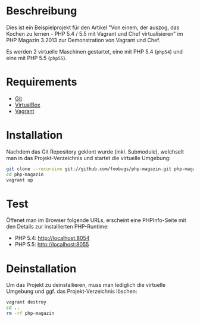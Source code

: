 # Beschreibung

Dies ist ein Beispielprojekt für den Artikel "Von einem, der auszog, das Kochen zu lernen - PHP 5.4 / 5.5 mit Vagrant und Chef virtualisieren" im PHP Magazin 3.2013 zur Demonstration von Vagrant und Chef.

Es werden 2 virtuelle Maschinen gestartet, eine mit PHP 5.4 (`php54`) und eine mit PHP 5.5 (`php55`).

# Requirements

- [Git](http://git-scm.com/download)
- [VirtualBox](https://www.virtualbox.org/wiki/Downloads)
- [Vagrant](http://downloads.vagrantup.com/)

# Installation

Nachdem das Git Repository geklont wurde (inkl. Submodule), welchselt man in das Projekt-Verzeichnis und startet die virtuelle Umgebung:

```bash
git clone --recursive git://github.com/foobugs/php-magazin.git php-magazin
cd php-magazin
vagrant up
```

# Test

Öffenet man im Browser folgende URLs, erscheint eine PHPInfo-Seite mit den Details zur installierten PHP-Runtime:

- PHP 5.4: [http://localhost:8054](http://localhost:8054)
- PHP 5.5: [http://localhost:8055](http://localhost:8055)

# Deinstallation

Um das Projekt zu deinstallieren, muss man lediglich die virtuelle Umgebung und ggf. das Projekt-Verzeichnis löschen:

```bash
vagrant destroy
cd ..
rm -rf php-magazin
```
